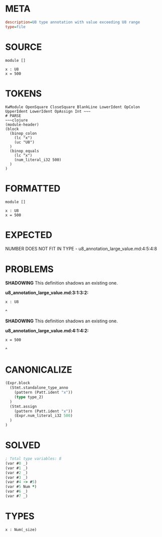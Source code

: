 # META
~~~ini
description=U8 type annotation with value exceeding U8 range
type=file
~~~
# SOURCE
~~~roc
module []

x : U8
x = 500
~~~
# TOKENS
~~~text
KwModule OpenSquare CloseSquare BlankLine LowerIdent OpColon UpperIdent LowerIdent OpAssign Int ~~~
# PARSE
~~~clojure
(module-header)
(block
  (binop_colon
    (lc "x")
    (uc "U8")
  )
  (binop_equals
    (lc "x")
    (num_literal_i32 500)
  )
)
~~~
# FORMATTED
~~~roc
module []

x : U8
x = 500
~~~
# EXPECTED
NUMBER DOES NOT FIT IN TYPE - u8_annotation_large_value.md:4:5:4:8
# PROBLEMS
**SHADOWING**
This definition shadows an existing one.

**u8_annotation_large_value.md:3:1:3:2:**
```roc
x : U8
```
^


**SHADOWING**
This definition shadows an existing one.

**u8_annotation_large_value.md:4:1:4:2:**
```roc
x = 500
```
^


# CANONICALIZE
~~~clojure
(Expr.block
  (Stmt.standalone_type_anno
    (pattern (Patt.ident "x"))
    (type type_2)
  )
  (Stmt.assign
    (pattern (Patt.ident "x"))
    (Expr.num_literal_i32 500)
  )
)
~~~
# SOLVED
~~~clojure
; Total type variables: 8
(var #0 _)
(var #1 _)
(var #2 _)
(var #3 _)
(var #4 -> #5)
(var #5 Num *)
(var #6 _)
(var #7 _)
~~~
# TYPES
~~~roc
x : Num(_size)
~~~
